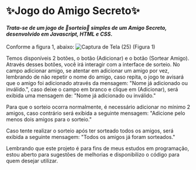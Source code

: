 # ✨Jogo do Amigo Secreto✨ 
#### _Trata-se de um jogo de 🎲sorteio🎲 simples de um Amigo Secreto, desenvolvido em Javascript, HTML e CSS_.

Conforme a figura 1, abaixo: 
![Captura de Tela (25)](https://github.com/user-attachments/assets/f78c8038-0d53-4abd-ae05-ba57661a7887)
(Figura 1)

Temos disponíveis 2 botões, o botão (Adicionar) e o botão (Sortear Amigo). Através desses botões, você irá interagir com a interface de sorteio. No campo adicionar amigo, se atentar em adicionar um amigo por vez, lembrando de não repetir o nome do amigo, caso repita, o jogo te avisará que o amigo foi adicionado através da mensagem: "Nome já adicionado ou inválido.", caso deixe o campo em branco e clique em (Adicionar), será exibida uma mensagem de: "Nome já adicionado ou inválido."

Para que o sorteio ocorra normalmente, é necessário adicionar no mínimo 2 amigos, caso contrário será exibida a seguinte mensagem: "Adicione pelo menos dois amigos para o sorteio."

Caso tente realizar o sorteio após ter sorteado todos os amigos, será exibida a seguinte mensagem: "Todos os amigos já foram sorteados."

Lembrando que este projeto é para fins de meus estudos em programação, estou aberto para sugestões de melhorias e disponibilizo o código para quem desejar utilizar.
